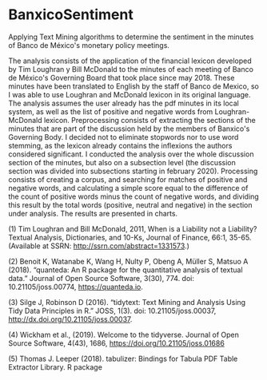 # BanxicoSentiment
Applying Text Mining algorithms to determine the sentiment in the minutes of Banco de México's monetary policy meetings.

The analysis consists of the application of the financial lexicon developed by Tim Loughran y Bill McDonald to the minutes of each meeting of Banco de México's Governing Board that took place since may 2018. These minutes have been translated to English by the staff of Banco de Mexico, so I was able to use Loughran and McDonald lexicon in its original language. 
The analysis assumes the user already has the pdf minutes in its local system, as well as the list of positive and negative words from Loughran-McDonald lexicon.
Preprocessing consists of extracting the sections of the minutes that are part of the discussion held by the members of Banxico's Governing Body. I decided not to eliminate stopwords nor to use word stemming, as the lexicon already contains the inflexions the authors considered significant. I conducted the analysis over the whole discussion section of the minutes, but also on a subsection level (the discussion section was divided into subsections starting in february 2020).
Processing consists of creating a corpus, and searching for matches of positive and negative words, and calculating a simple score equal to the difference of the count of positive words minus the count of negative words, and dividing this result by the total words (positive, neutral and negative) in the section under analysis. The results are presented in charts.


(1) Tim Loughran and Bill McDonald, 2011, When is a Liability not a Liability?  Textual Analysis, Dictionaries, and 10-Ks, Journal of Finance, 66:1, 35-65. (Available at SSRN: http://ssrn.com/abstract=1331573.)

(2) Benoit K, Watanabe K, Wang H, Nulty P, Obeng A, Müller S, Matsuo A (2018). “quanteda: An R package for the quantitative analysis of textual data.” Journal of Open Source Software, 3(30), 774. doi: 10.21105/joss.00774, https://quanteda.io. 

(3) Silge J, Robinson D (2016). “tidytext: Text Mining and Analysis Using Tidy Data Principles in R.” JOSS, 1(3). doi: 10.21105/joss.00037, http://dx.doi.org/10.21105/joss.00037. 

(4) Wickham et al., (2019). Welcome to the tidyverse. Journal of Open Source Software, 4(43), 1686, https://doi.org/10.21105/joss.01686

(5) Thomas J. Leeper (2018). tabulizer: Bindings for Tabula PDF Table Extractor Library. R package
